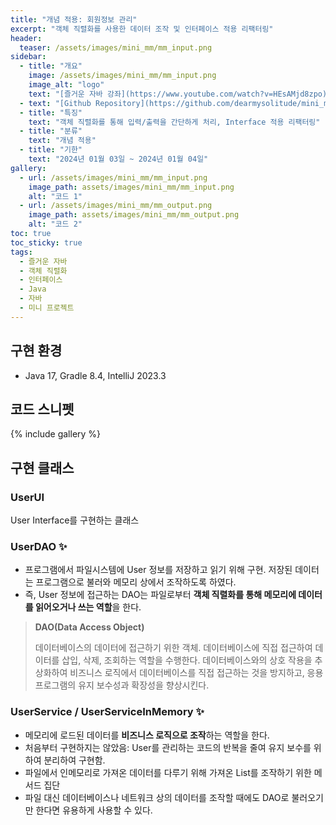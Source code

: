 ```yaml
---
title: "개념 적용: 회원정보 관리"
excerpt: "객체 직렬화를 사용한 데이터 조작 및 인터페이스 적용 리팩터링"
header:
  teaser: /assets/images/mini_mm/mm_input.png
sidebar:
  - title: "개요"
    image: /assets/images/mini_mm/mm_input.png
    image_alt: "logo"
    text: "[즐거운 자바 강좌](https://www.youtube.com/watch?v=HEsAMjd8zpo)의 미니 프로젝트. 회원 정보를 파일로 저장, 수정하는 프로그램." 
  - text: "[Github Repository](https://github.com/dearmysolitude/mini_mm)" 
  - title: "특징"
    text: "객체 직렬화를 통해 입력/출력을 간단하게 처리, Interface 적용 리팩터링"
  - title: "분류"
    text: "개념 적용"
  - title: "기한"
    text: "2024년 01월 03일 ~ 2024년 01월 04일"
gallery:
  - url: /assets/images/mini_mm/mm_input.png
    image_path: assets/images/mini_mm/mm_input.png
    alt: "코드 1"
  - url: /assets/images/mini_mm/mm_output.png
    image_path: assets/images/mini_mm/mm_output.png
    alt: "코드 2"
toc: true
toc_sticky: true
tags:
  - 즐거운 자바
  - 객체 직렬화
  - 인터페이스
  - Java
  - 자바
  - 미니 프로젝트
---
```


## 구현 환경

- Java 17, Gradle 8.4, IntelliJ 2023.3

## 코드 스니펫

{% include gallery %}

## 구현 클래스

### UserUI

User Interface를 구현하는 클래스

### UserDAO ✨

- 프로그램에서 파일시스템에 User 정보를 저장하고 읽기 위해 구현. 저장된 데이터는 프로그램으로 불러와 메모리 상에서 조작하도록 하였다.
- 즉, User 정보에 접근하는 DAO는 파일로부터 **객체 직렬화를 통해 메모리에 데이터를 읽어오거나 쓰는 역할**을 한다.

> **DAO(Data Access Object)**
>
> 데이터베이스의 데이터에 접근하기 위한 객체. 데이터베이스에 직접 접근하여 데이터를 삽입, 삭제, 조회하는 역할을 수행한다. 데이터베이스와의 상호 작용을 추상화하여 비즈니스 로직에서 데이터베이스를 직접 접근하는 것을 방지하고, 응용 프로그램의 유지 보수성과 확장성을 향상시킨다.

### UserService / UserServiceInMemory ✨

- 메모리에 로드된 데이터를 **비즈니스 로직으로 조작**하는 역할을 한다.
- 처음부터 구현하지는 않았음: User를 관리하는 코드의 반복을 줄여 유지 보수를 위하여 분리하여 구현함.
- 파일에서 인메모리로 가져온 데이터를 다루기 위해 가져온 List<User>를 조작하기 위한 메서드 집단
- 파일 대신 데이터베이스나 네트워크 상의 데이터를 조작할 때에도 DAO로 불러오기만 한다면 유용하게 사용할 수 있다.